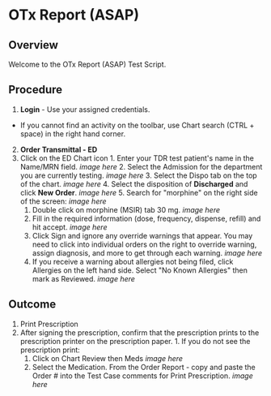 # OTx Report (ASAP)

## Overview

Welcome to the OTx Report (ASAP) Test Script.

## Procedure

1. **Login** - Use your assigned credentials.
  * If you cannot find an activity on the toolbar, use Chart search (CTRL + space) in the right hand corner.
2. **Order Transmittal - ED**
  1. Click on the ED Chart icon
    1. Enter your TDR test patient's name in the Name/MRN field.
    *image here*
    2. Select the Admission for the department you are currently testing.
    *image here*
    3. Select the Dispo tab on the top of the chart.
    *image here*
    4. Select the disposition of **Discharged** and click **New Order**.
    *image here*
    5. Search for "morphine" on the right side of the screen:
    *image here*
      1. Double click on morphine (MSIR) tab 30 mg.
      *image here*
      2. Fill in the required information (dose, frequency, dispense, refill) and hit accept.
      *image here*
      3. Click Sign and ignore any override warnings that appear. You may need to click into individual orders on the right to override warning, assign diagnosis, and more to get through each warning.
      *image here*
      4. If you receive a warning about allergies not being filed, click Allergies on the left hand side. Select "No Known Allergies" then mark as Reviewed.
      *image here*

## Outcome

1. Print Prescription
  1. After signing the prescription, confirm that the prescription prints to the prescription printer on the prescription paper.
    1. If you do not see the prescription print:
      1. Click on Chart Review then Meds
      *image here*
      2. Select the Medication. From the Order Report - copy and paste the Order # into the Test Case comments for Print Prescription.
      *image here*